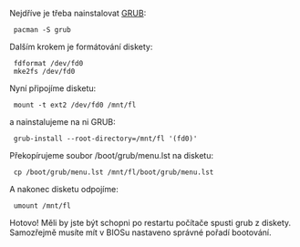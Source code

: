 Nejdříve je třeba nainstalovat [GRUB](/index.php/GRUB "GRUB"):

```
 pacman -S grub

```

Dalším krokem je formátování diskety:

```
 fdformat /dev/fd0
 mke2fs /dev/fd0

```

Nyní připojíme disketu:

```
 mount -t ext2 /dev/fd0 /mnt/fl

```

a nainstalujeme na ni GRUB:

```
 grub-install --root-directory=/mnt/fl '(fd0)'

```

Překopírujeme soubor /boot/grub/menu.lst na disketu:

```
 cp /boot/grub/menu.lst /mnt/fl/boot/grub/menu.lst

```

A nakonec disketu odpojíme:

```
 umount /mnt/fl

```

Hotovo! Měli by jste být schopni po restartu počítače spusti grub z diskety. Samozřejmě musíte mít v BIOSu nastaveno správné pořadí bootování.